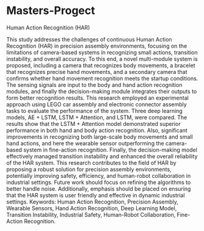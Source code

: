 # Masters-Progect
Human Action Recognition (HAR) 


This study addresses the challenges of continuous Human Action Recognition (HAR) in 
precision assembly environments, focusing on the limitations of camera-based systems in 
recognizing small actions, transition instability, and overall accuracy. To this end, a novel 
multi-module system is proposed, including a camera that recognizes body movements, a 
bracelet that recognizes precise hand movements, and a secondary camera that confirms 
whether hand movement recognition meets the startup conditions. The sensing signals are input 
to the body and hand action recognition modules, and finally the decision-making module 
integrates their outputs to form better recognition results. This research employed an 
experimental approach using LEGO car assembly and electronic connector assembly tasks to 
evaluate the performance of the system. Three deep learning models, AE + LSTM, LSTM + 
Attention, and LSTM, were compared. The results show that the LSTM + Attention model 
demonstrated superior performance in both hand and body action recognition. Also, significant 
improvements in recognizing both large-scale body movements and small hand actions, and 
here the wearable sensor outperforming the camera-based system in fine-action recognition. 
Finally, the decision-making model effectively managed transition instability and enhanced the 
overall reliability of the HAR system. This research contributes to the field of HAR by 
proposing a robust solution for precision assembly environments, potentially improving safety, 
efficiency, and human-robot collaboration in industrial settings. Future work should focus on 
refining the algorithms to better handle noise. Additionally, emphasis should be placed on 
ensuring that the HAR system is user friendly and effective in dynamic industrial settings. 
Keywords: Human Action Recognition, Precision Assembly, Wearable Sensors, Hand Action 
Recognition, Deep Learning Model, Transition Instability, Industrial Safety, Human-Robot 
Collaboration, Fine-Action Recognition. 
